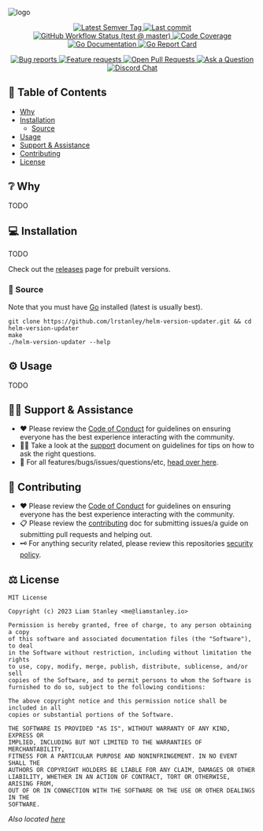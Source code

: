 <!-- template:define:options
{
  "nodescription": true
}
-->
![logo](https://liam.sh/-/gh/svg/lrstanley/helm-version-updater?icon=logos%3Aprometheus&icon.height=80&bg=topography&layout=left)

<!-- template:begin:header -->
<!-- do not edit anything in this "template" block, its auto-generated -->

<p align="center">
  <a href="https://github.com/lrstanley/helm-version-updater/tags">
    <img title="Latest Semver Tag" src="https://img.shields.io/github/v/tag/lrstanley/helm-version-updater?style=flat-square">
  </a>
  <a href="https://github.com/lrstanley/helm-version-updater/commits/master">
    <img title="Last commit" src="https://img.shields.io/github/last-commit/lrstanley/helm-version-updater?style=flat-square">
  </a>

  <a href="https://github.com/lrstanley/helm-version-updater/actions?query=workflow%3Atest+event%3Apush">
    <img title="GitHub Workflow Status (test @ master)" src="https://img.shields.io/github/actions/workflow/status/lrstanley/helm-version-updater/test.yml?branch=master&label=test&style=flat-square">
  </a>

  <a href="https://codecov.io/gh/lrstanley/helm-version-updater">
    <img title="Code Coverage" src="https://img.shields.io/codecov/c/github/lrstanley/helm-version-updater/master?style=flat-square">
  </a>

  <a href="https://pkg.go.dev/github.com/lrstanley/helm-version-updater">
    <img title="Go Documentation" src="https://pkg.go.dev/badge/github.com/lrstanley/helm-version-updater?style=flat-square">
  </a>
  <a href="https://goreportcard.com/report/github.com/lrstanley/helm-version-updater">
    <img title="Go Report Card" src="https://goreportcard.com/badge/github.com/lrstanley/helm-version-updater?style=flat-square">
  </a>
</p>
<p align="center">
  <a href="https://github.com/lrstanley/helm-version-updater/issues?q=is:open+is:issue+label:bug">
    <img title="Bug reports" src="https://img.shields.io/github/issues/lrstanley/helm-version-updater/bug?label=issues&style=flat-square">
  </a>
  <a href="https://github.com/lrstanley/helm-version-updater/issues?q=is:open+is:issue+label:enhancement">
    <img title="Feature requests" src="https://img.shields.io/github/issues/lrstanley/helm-version-updater/enhancement?label=feature%20requests&style=flat-square">
  </a>
  <a href="https://github.com/lrstanley/helm-version-updater/pulls">
    <img title="Open Pull Requests" src="https://img.shields.io/github/issues-pr/lrstanley/helm-version-updater?label=prs&style=flat-square">
  </a>
  <a href="https://github.com/lrstanley/helm-version-updater/discussions/new?category=q-a">
    <img title="Ask a Question" src="https://img.shields.io/badge/support-ask_a_question!-blue?style=flat-square">
  </a>
  <a href="https://liam.sh/chat"><img src="https://img.shields.io/badge/discord-bytecord-blue.svg?style=flat-square" title="Discord Chat"></a>
</p>
<!-- template:end:header -->

<!-- template:begin:toc -->
<!-- do not edit anything in this "template" block, its auto-generated -->
## :link: Table of Contents

- [Why](#grey_question-why)
- [Installation](#computer-installation)
  - [Source](#toolbox-source)
- [Usage](#gear-usage)
- [Support &amp; Assistance](#raising_hand_man-support--assistance)
- [Contributing](#handshake-contributing)
- [License](#balance_scale-license)
<!-- template:end:toc -->

## :grey_question: Why

TODO

## :computer: Installation

TODO

Check out the [releases](https://github.com/users/lrstanley/helm-version-updater/pkgs/container/helm-version-updater)
page for prebuilt versions.

### :toolbox: Source

Note that you must have [Go](https://golang.org/doc/install) installed (latest is usually best).

    git clone https://github.com/lrstanley/helm-version-updater.git && cd helm-version-updater
    make
    ./helm-version-updater --help

## :gear: Usage

TODO

<!-- template:begin:support -->
<!-- do not edit anything in this "template" block, its auto-generated -->
## :raising_hand_man: Support & Assistance

- :heart: Please review the [Code of Conduct](.github/CODE_OF_CONDUCT.md) for
     guidelines on ensuring everyone has the best experience interacting with
     the community.
- :raising_hand_man: Take a look at the [support](.github/SUPPORT.md) document on
     guidelines for tips on how to ask the right questions.
- :lady_beetle: For all features/bugs/issues/questions/etc, [head over here](https://github.com/lrstanley/helm-version-updater/issues/new/choose).
<!-- template:end:support -->

<!-- template:begin:contributing -->
<!-- do not edit anything in this "template" block, its auto-generated -->
## :handshake: Contributing

- :heart: Please review the [Code of Conduct](.github/CODE_OF_CONDUCT.md) for guidelines
     on ensuring everyone has the best experience interacting with the
    community.
- :clipboard: Please review the [contributing](.github/CONTRIBUTING.md) doc for submitting
     issues/a guide on submitting pull requests and helping out.
- :old_key: For anything security related, please review this repositories [security policy](https://github.com/lrstanley/helm-version-updater/security/policy).
<!-- template:end:contributing -->

<!-- template:begin:license -->
<!-- do not edit anything in this "template" block, its auto-generated -->
## :balance_scale: License

```
MIT License

Copyright (c) 2023 Liam Stanley <me@liamstanley.io>

Permission is hereby granted, free of charge, to any person obtaining a copy
of this software and associated documentation files (the "Software"), to deal
in the Software without restriction, including without limitation the rights
to use, copy, modify, merge, publish, distribute, sublicense, and/or sell
copies of the Software, and to permit persons to whom the Software is
furnished to do so, subject to the following conditions:

The above copyright notice and this permission notice shall be included in all
copies or substantial portions of the Software.

THE SOFTWARE IS PROVIDED "AS IS", WITHOUT WARRANTY OF ANY KIND, EXPRESS OR
IMPLIED, INCLUDING BUT NOT LIMITED TO THE WARRANTIES OF MERCHANTABILITY,
FITNESS FOR A PARTICULAR PURPOSE AND NONINFRINGEMENT. IN NO EVENT SHALL THE
AUTHORS OR COPYRIGHT HOLDERS BE LIABLE FOR ANY CLAIM, DAMAGES OR OTHER
LIABILITY, WHETHER IN AN ACTION OF CONTRACT, TORT OR OTHERWISE, ARISING FROM,
OUT OF OR IN CONNECTION WITH THE SOFTWARE OR THE USE OR OTHER DEALINGS IN THE
SOFTWARE.
```

_Also located [here](LICENSE)_
<!-- template:end:license -->
